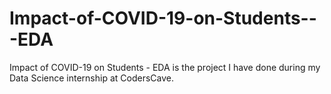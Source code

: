 # Impact-of-COVID-19-on-Students---EDA
Impact of COVID-19 on Students - EDA is the project I have done during my Data Science internship at CodersCave.
